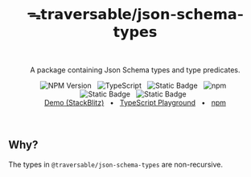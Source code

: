<br>
<h1 align="center">ᯓ𝘁𝗿𝗮𝘃𝗲𝗿𝘀𝗮𝗯𝗹𝗲/𝗷𝘀𝗼𝗻-𝘀𝗰𝗵𝗲𝗺𝗮-𝘁𝘆𝗽𝗲𝘀</h1>
<br>

<p align="center">
  A package containing Json Schema types and type predicates.
</p>

<div align="center">
  <img alt="NPM Version" src="https://img.shields.io/npm/v/%40traversable%2Fjson-schema-types?style=flat-square&logo=npm&label=npm&color=blue">
  &nbsp;
  <img alt="TypeScript" src="https://img.shields.io/badge/TypeScript-5.5%2B-blue?style=flat-square&logo=TypeScript&logoColor=4a9cf6">
  &nbsp;
  <img alt="Static Badge" src="https://img.shields.io/badge/license-MIT-a094a2?style=flat-square">
  &nbsp;
  <img alt="npm" src="https://img.shields.io/npm/dt/@traversable/json-schema-types?style=flat-square">
  &nbsp;
</div>

<div align="center">
  <!-- <img alt="npm bundle size (scoped)" src="https://img.shields.io/bundlephobia/minzip/%40traversable/json-schema-types?style=flat-square&label=size">
  &nbsp; -->
  <img alt="Static Badge" src="https://img.shields.io/badge/ESM-supported-2d9574?style=flat-square&logo=JavaScript">
  &nbsp;
  <img alt="Static Badge" src="https://img.shields.io/badge/CJS-supported-2d9574?style=flat-square&logo=Node.JS">
  &nbsp;
</div>

<div align="center">
  <a href="https://stackblitz.com/edit/traversable?file=src%2Fsandbox.tsx" target="_blank">Demo (StackBlitz)</a>
  <span>&nbsp;&nbsp;•&nbsp;&nbsp;</span>
  <a href="https://tsplay.dev/w2y29W" target="_blank">TypeScript Playground</a>
  <span>&nbsp;&nbsp;•&nbsp;&nbsp;</span>
  <a href="https://www.npmjs.com/package/@traversable/json-schema-types" target="_blank">npm</a>
  <br>
</div>
<br>
<br>

## Why?

The types in `@traversable/json-schema-types` are non-recursive.
